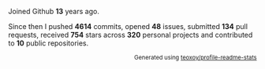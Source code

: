 Joined Github **13** years ago.

Since then I pushed **4614** commits, opened **48** issues, submitted **134** pull requests, received **754** stars across **320** personal projects and contributed to **10** public repositories.

<p align="right"><sub>Generated using <a href="https://github.com/marketplace/actions/profile-readme-stats">teoxoy/profile-readme-stats</a></sub></p>
